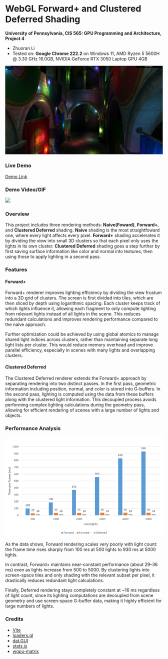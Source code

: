 WebGL Forward+ and Clustered Deferred Shading
======================

**University of Pennsylvania, CIS 565: GPU Programming and Architecture, Project 4**

* Zhuoran Li
* Tested on: **Google Chrome 222.2** on
  Windows 11, AMD Ryzen 5 5600H @ 3.30 GHz 16.0GB, NVIDIA GeForce RTX 3050 Laptop GPU 4GB

![](images/screenshot.png)

### Live Demo

[Demo Link](https://github.com/luoluobuli.github.io/CIS565-Project4-WebGPU-Forward-Plus-and-Clustered-Deferred)


### Demo Video/GIF

![](images/demo.gif)

### Overview
This project includes three rendering methods: **Naive(Foward)**, **Forward+**, and **Clustered Deferred** shading. **Naive** shading is the most straightfoward one, where every light affects every pixel. **Forward+** shading accelerates it by dividing the view into small 3D clusters so that each pixel only uses the lights in its own cluster. **Clustered Deferred** shading goes a step further by first saving surface information like color and normal into textures, then using those to apply lighting in a second pass. 

### Features

#### Forward+
Forward+ renderer improves lighting efficiency by dividing the view frustum into a 3D grid of clusters. The screen is first divided into tiles, which are then sliced by depth using logarithmic spacing. Each cluster keeps track of which lights influence it, allowing each fragment to only compute lighting from relevant lights instead of all lights in the scene. This reduces redundant calculations and improves rendering performance compared to the naive approach.

Further optimization could be achieved by using global atomics to manage shared light indices across clusters, rather than maintaining separate long light lists per cluster. This would reduce memory overhead and improve parallel efficiency, especially in scenes with many lights and overlapping clusters.

#### Clustered Deferred
The Clustered Deferred renderer extends the Forward+ approach by separating rendering into two distinct passes. In the first pass, geometric information including position, normal, and color is stored into G-buffers. In the second pass, lighting is computed using the data from these buffers along with the clustered light information. This decoupled process avoids performing complex lighting calculations during the geometry pass, allowing for efficient rendering of scenes with a large number of lights and objects.

### Performance Analysis

![](images/analysis.png)

As the data shows, Forward rendering scales very poorly with light count: the frame time rises sharply from 100 ms at 500 lights to 930 ms at 5000 lights. 

In contrast, Forward+ maintains near-constant performance (about 29–36 ms) even as lights increase from 500 to 5000. By clustering lights into screen-space tiles and only shading with the relevant subset per pixel, it drastically reduces redundant light calculations. 

Finally, Deferred rendering stays completely constant at ~16 ms regardless of light count, since its lighting computations are decoupled from scene geometry and use screen-space G-buffer data, making it highly efficient for large numbers of lights.


### Credits

- [Vite](https://vitejs.dev/)
- [loaders.gl](https://loaders.gl/)
- [dat.GUI](https://github.com/dataarts/dat.gui)
- [stats.js](https://github.com/mrdoob/stats.js)
- [wgpu-matrix](https://github.com/greggman/wgpu-matrix)
